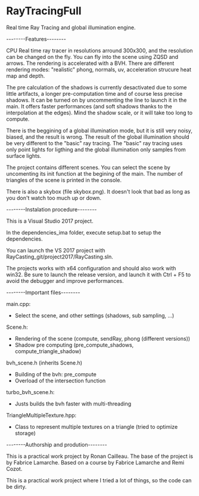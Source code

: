 # RayTracingFull

Real time Ray Tracing and global illumination engine.


--------Features--------

CPU Real time ray tracer in resolutions arround 300x300, and the resolution can be changed on the fly. 
You can fly into the scene using ZQSD and arrows.
The rendering is accelerated with a BVH.
There are different rendering modes: "realistic" phong, normals, uv, acceleration strucure heat map and depth.

The pre calculation of the shadows is currently desactivated due to some little artifacts, a longer pre-computation time 
and of course less precise shadows. It can be turned on by uncommenting the line to launch it in the main. 
It offers faster performances (and soft shadows thanks to the interpolation at the edges). Mind the shadow scale, or it will take too long to compute.

There is the beggining of a global illumination mode, but it is still very noisy, biased, and the result is wrong.
The result of the global illumination should be very different to the "basic" ray tracing.
The "basic" ray tracing uses only point lights for ligthing and the global illumination only samples from surface lights.

The project contains different scenes. You can select the scene by uncomenting its init function at the begining of the main.
The number of triangles of the scene is printed in the console. 

There is also a skybox (file skybox.png). It doesn't look that bad as long as you don't watch too much up or down. 

--------Instalation procedure--------

This is a Visual Studio 2017 project.

In the dependencies_ima folder, execute setup.bat to setup the dependencies.

You can launch the VS 2017 project with RayCasting_git/project2017/RayCasting.sln.

The projects works with x64 configuration and should also work with win32.
Be sure to launch the release version, and launch it with Ctrl + F5 to avoid the debugger and improve performances.  



--------Important files--------

main.cpp:
- Select the scene, and other settings (shadows, sub sampling, ...)

Scene.h:
- Rendering of the scene (compute, sendRay, phong (different versions))
- Shadow pre computing (pre_compute_shadows, compute_triangle_shadow)

bvh_scene.h (inherits Scene.h)
- Building of the bvh: pre_compute
- Overload of the intersection function

turbo_bvh_scene.h:
- Justs builds the bvh faster with multi-threading

TriangleMultipleTexture.hpp:
- Class to represent multiple textures on a triangle (tried to optimize storage)



--------Authorship and prodution--------

This is a practical work project by Ronan Cailleau.
The base of the project is by Fabrice Lamarche. 
Based on a course by Fabrice Lamarche and Remi Cozot. 

This is a practical work project where I tried a lot of things, so the code can be dirty.  
